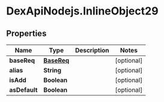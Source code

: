 # DexApiNodejs.InlineObject29

## Properties

Name | Type | Description | Notes
------------ | ------------- | ------------- | -------------
**baseReq** | [**BaseReq**](BaseReq.md) |  | [optional] 
**alias** | **String** |  | [optional] 
**isAdd** | **Boolean** |  | [optional] 
**asDefault** | **Boolean** |  | [optional] 


